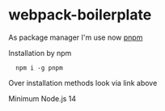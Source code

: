 # webpack-boilerplate

As package manager I'm use now [pnpm](https://pnpm.io/)

Installation by npm
```
  npm i -g pnpm
```

Over installation methods look via link above

Minimum Node.js 14

